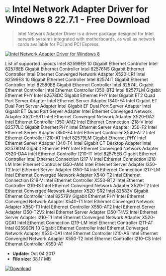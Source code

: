 # ![](https://cdn.softexe.net/static/icon/win.gif) Intel Network Adapter Driver for Windows 8 22.7.1 - Free Download

> Intel Network Adapter Driver is a driver package designed for Intel network systems integrated with motherboards, as well as network cards available for PCI and PCI Express.

[![Intel Network Adapter Driver for Windows 8](https:https://tse1.mm.bing.net/th?id=OIP.od1DWzb7F9kp9PlVBaz6CAHaGD&pid=Api)](https://softexe.net/win/system/drivers/intel-network-adapter-driver-for-windows-8:pRgae.html)

List of supported layouts
 Intel 82599EB 10 Gigabit Ethernet Controller
 Intel 82576EB Gigabit Ethernet Controller
 Intel 82576NS Gigabit Ethernet Controller
 Intel Ethernet Converged Network Adapter X520-LR1
 Intel 82599ES 10 Gigabit Ethernet Controller
 Intel 82574IT Gigabit Ethernet Controller
 Intel 82580EB Gigabit Ethernet Controller
 Intel 82574L Gigabit Ethernet Controller
 Intel Ethernet Controller I350-BT2
 Intel 82577LM Gigabit Ethernet PHY
 Intel 82578DC Gigabit Ethernet PHY
 Intel Gigabit ET2 Quad Port Server Adapter
 Intel Ethernet Server Adapter I340-F4
 Intel Gigabit ET Dual Port Server Adapter
 Intel Gigabit EF Dual Port Server Adapter
 Intel Gigabit ET Quad Port Server Adapter
 Intel Ethernet Converged Network Adapter X520-SR1
 Intel Ethernet Converged Network Adapter X520-DA2
 Intel Ethernet Controller I350-AM2
 Intel Ethernet Connection I218-V
 Intel 82577LC Gigabit Ethernet PHY
 Intel Ethernet Server Adapter I350-F2
 Intel Ethernet Server Adapter I350-F4
 Intel Ethernet Controller X540-AT2
 Intel Ethernet Controller I210-AT
 Intel 82579LM Gigabit Ethernet PHY
 Intel Ethernet Server Adapter I340-T4
 Intel Gigabit CT Desktop Adapter
 Intel 82578DM Gigabit Ethernet PHY
 Intel Ethernet Converged Network Adapter X520-DA4
 Intel Ethernet Controller I210-IT
 Intel 82575EB Gigabit Ethernet Controller
 Intel Ethernet Connection I217-V
 Intel Ethernet Connection I218-LM
 Intel Ethernet Controller I350-AM4
 Intel Ethernet Server Adapter I350-T2
 Intel Ethernet Server Adapter I350-T4
 Intel Ethernet Connection I217-LM
 Intel Ethernet Converged Network Adapter X540-T2
 Intel Ethernet Connection I219-V
 Intel Ethernet Controller X550-BT2
 Intel Ethernet Controller I210-IS
 Intel Ethernet Converged Network Adapter X520-T2
 Intel Ethernet Converged Network Adapter X520-SR2
 Intel 82583V Gigabit Ethernet Controller
 Intel 82579V Gigabit Ethernet PHY
 Intel Ethernet Converged Network Adapter X540-T1
 Intel Ethernet Converged Network Adapter X550-T1
 Intel Ethernet Controller X550-AT2
 Intel Ethernet Server Adapter I350-T2V2
 Intel Ethernet Server Adapter I350-T4V2
 Intel Ethernet Server Adapter I210-T1
 Intel Ethernet Converged Network Adapter X520-QDA1
 Intel Ethernet Connection I219-LM
 Intel Ethernet Controller I211-AT
 Intel 82599EN 10 Gigabit Ethernet Controller
 Intel Ethernet Converged Network Adapter X520-DA1
 Intel Ethernet Controller I210-AS
 Intel Ethernet Converged Network Adapter X550-T2
 Intel Ethernet Controller I210-CS
 Intel Ethernet Controller X550-AT


- **Update:** Oct 04 2017
- **File size:** 38.17 MB

[![Download](https://cdn.softexe.net/static/img/download.png)](https://softexe.net/win/system/drivers/intel-network-adapter-driver-for-windows-8:pRgae.html)

